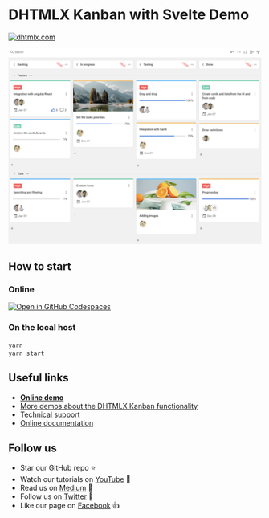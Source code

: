# DHTMLX Kanban with Svelte Demo

[![dhtmlx.com](https://img.shields.io/badge/made%20by-DHTMLX-blue)](https://dhtmlx.com/)

![DHTMLX Kanban with Svelte Demo](kanban.png)

## How to start

### Online

[![Open in GitHub Codespaces](https://github.com/codespaces/badge.svg)](https://codespaces.new/DHTMLX/svelte-kanban-demo) 

### On the local host 

```
yarn 
yarn start
```

## Useful links

- **[Online demo](https://replit.com/@dhtmlx/dhtmlx-kanban-with-svelte)**
- [More demos about the DHTMLX Kanban functionality](https://snippet.dhtmlx.com/807qbp9v?tag=kanban&mode=wide)
- [Technical support ](https://forum.dhtmlx.com/c/kanban)
- [Online  documentation](https://docs.dhtmlx.com/kanban/)

## Follow us

- Star our GitHub repo :star:
- Watch our tutorials on [YouTube](https://www.youtube.com/user/dhtmlx/videos) :eyes:
- Read us on [Medium](https://dhtmlx.medium.com) :newspaper:
- Follow us on [Twitter](https://twitter.com/dhtmlx) :feet:
- Like our page on [Facebook](https://www.facebook.com/dhtmlx/) :thumbsup:
